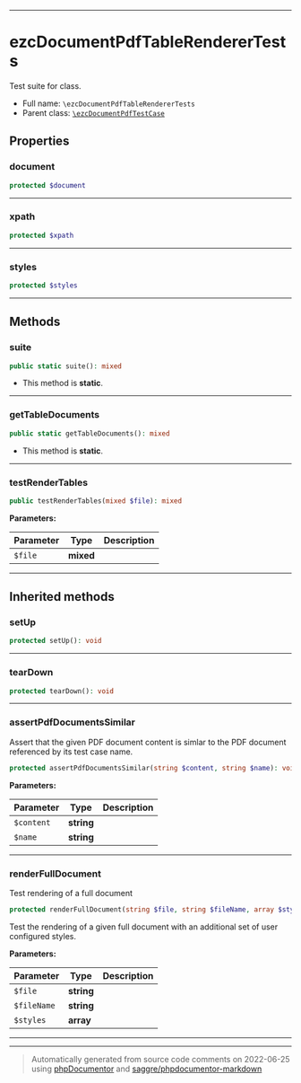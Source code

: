 ***

# ezcDocumentPdfTableRendererTests

Test suite for class.



* Full name: `\ezcDocumentPdfTableRendererTests`
* Parent class: [`\ezcDocumentPdfTestCase`](./ezcDocumentPdfTestCase.md)



## Properties


### document



```php
protected $document
```






***

### xpath



```php
protected $xpath
```






***

### styles



```php
protected $styles
```






***

## Methods


### suite



```php
public static suite(): mixed
```



* This method is **static**.







***

### getTableDocuments



```php
public static getTableDocuments(): mixed
```



* This method is **static**.







***

### testRenderTables



```php
public testRenderTables(mixed $file): mixed
```








**Parameters:**

| Parameter | Type | Description |
|-----------|------|-------------|
| `$file` | **mixed** |  |




***


## Inherited methods


### setUp



```php
protected setUp(): void
```











***

### tearDown



```php
protected tearDown(): void
```











***

### assertPdfDocumentsSimilar

Assert that the given PDF document content is simlar to the
PDF document referenced by its test case name.

```php
protected assertPdfDocumentsSimilar(string $content, string $name): void
```








**Parameters:**

| Parameter | Type | Description |
|-----------|------|-------------|
| `$content` | **string** |  |
| `$name` | **string** |  |




***

### renderFullDocument

Test rendering of a full document

```php
protected renderFullDocument(string $file, string $fileName, array $styles = array()): void
```

Test the rendering of a given full document with an
additional set of user configured styles.






**Parameters:**

| Parameter | Type | Description |
|-----------|------|-------------|
| `$file` | **string** |  |
| `$fileName` | **string** |  |
| `$styles` | **array** |  |




***


***
> Automatically generated from source code comments on 2022-06-25 using [phpDocumentor](http://www.phpdoc.org/) and [saggre/phpdocumentor-markdown](https://github.com/Saggre/phpDocumentor-markdown)
